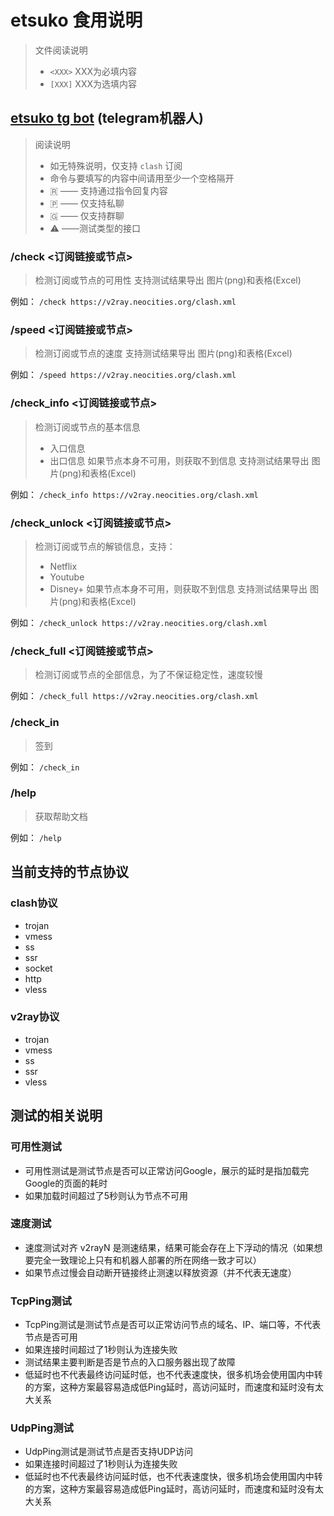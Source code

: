 # etsuko 食用说明

> 文件阅读说明
> - `<XXX>` XXX为必填内容
> - `[XXX]` XXX为选填内容

## [etsuko tg bot](https://t.me/nicoetsukobot)  (telegram机器人)
> 阅读说明
> - 如无特殊说明，仅支持 `clash` 订阅
> - 命令与要填写的内容中间请用至少一个空格隔开
> - 🇷 —— 支持通过指令回复内容
> - 🇵 —— 仅支持私聊
> - 🇬 —— 仅支持群聊
> - ⚠︎ ——测试类型的接口

### /check <订阅链接或节点>

> 检测订阅或节点的可用性
> 支持测试结果导出 图片(png)和表格(Excel)

例如：
`/check https://v2ray.neocities.org/clash.xml`

### /speed <订阅链接或节点>

> 检测订阅或节点的速度
> 支持测试结果导出 图片(png)和表格(Excel)

例如：
`/speed https://v2ray.neocities.org/clash.xml`

### /check_info <订阅链接或节点>

> 检测订阅或节点的基本信息
>   - 入口信息
>   - 出口信息
> 如果节点本身不可用，则获取不到信息
> 支持测试结果导出 图片(png)和表格(Excel)

例如：
`/check_info https://v2ray.neocities.org/clash.xml`

### /check_unlock <订阅链接或节点>

> 检测订阅或节点的解锁信息，支持：
>   - Netflix
>   - Youtube
>   - Disney+
> 如果节点本身不可用，则获取不到信息
> 支持测试结果导出 图片(png)和表格(Excel)

例如：
`/check_unlock https://v2ray.neocities.org/clash.xml`

### /check_full <订阅链接或节点>

> 检测订阅或节点的全部信息，为了不保证稳定性，速度较慢

例如：
`/check_full https://v2ray.neocities.org/clash.xml`

### /check_in

> 签到

例如：
`/check_in`

### /help

> 获取帮助文档

例如：
`/help`

## 当前支持的节点协议

### clash协议

- trojan
- vmess
- ss
- ssr
- socket
- http
- vless

### v2ray协议

- trojan
- vmess
- ss
- ssr
- vless

## 测试的相关说明

### 可用性测试

- 可用性测试是测试节点是否可以正常访问Google，展示的延时是指加载完Google的页面的耗时
- 如果加载时间超过了5秒则认为节点不可用

### 速度测试

- 速度测试对齐 v2rayN 是测速结果，结果可能会存在上下浮动的情况（如果想要完全一致理论上只有和机器人部署的所在网络一致才可以）
- 如果节点过慢会自动断开链接终止测速以释放资源（并不代表无速度）

### TcpPing测试

- TcpPing测试是测试节点是否可以正常访问节点的域名、IP、端口等，不代表节点是否可用
- 如果连接时间超过了1秒则认为连接失败
- 测试结果主要判断是否是节点的入口服务器出现了故障
- 低延时也不代表最终访问延时低，也不代表速度快，很多机场会使用国内中转的方案，这种方案最容易造成低Ping延时，高访问延时，而速度和延时没有太大关系

### UdpPing测试

- UdpPing测试是测试节点是否支持UDP访问
- 如果连接时间超过了1秒则认为连接失败
- 低延时也不代表最终访问延时低，也不代表速度快，很多机场会使用国内中转的方案，这种方案最容易造成低Ping延时，高访问延时，而速度和延时没有太大关系
